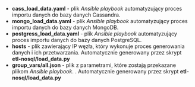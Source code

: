 - **cass_load_data.yaml** - plik *Ansible playbook* automatyzujący proces importu danych do bazy danych Cassandra.
- **mongo_load_data.yaml** - plik *Ansible playbook* automatyzujący proces importu danych do bazy danych MongoDB.
- **postgress_load_data.yaml** - plik *Ansible playbook* automatyzujący proces importu danych do bazy danych PostgreSQL.
- **hosts** - plik zawierający IP węzła, który wykonuje proces generowania danych i ich przetwarzania. Automatycznie generowany przez skrypt **etl-nosql/load_data.py** 
- **group_vars/all.json** - plik z parametrami, które zostają przekazane plikom *Ansible playbook*. . Automatycznie generowany przez skrypt **etl-nosql/load_data.py** 